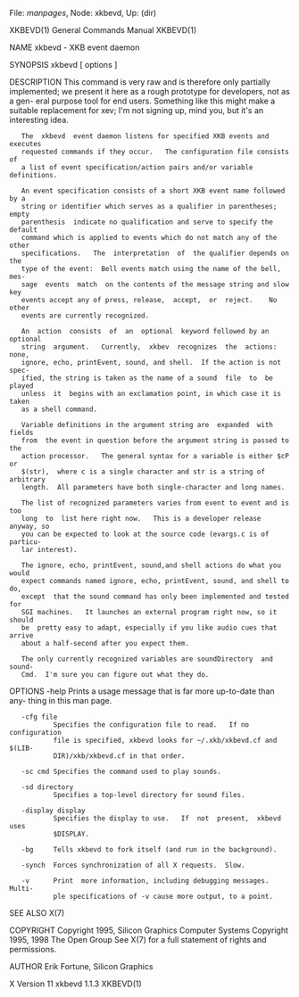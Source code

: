 File: *manpages*,  Node: xkbevd,  Up: (dir)

XKBEVD(1)                   General Commands Manual                  XKBEVD(1)



NAME
       xkbevd - XKB event daemon

SYNOPSIS
       xkbevd [ options ]

DESCRIPTION
       This  command  is very raw and is therefore only partially implemented;
       we present it here as a rough prototype for developers, not as  a  gen-
       eral  purpose  tool  for  end  users.  Something like this might make a
       suitable replacement for xev;  I'm not signing up, mind you,  but  it's
       an interesting idea.

       The  xkbevd  event daemon listens for specified XKB events and executes
       requested commands if they occur.   The configuration file consists  of
       a list of event specification/action pairs and/or variable definitions.

       An event specification consists of a short XKB event name followed by a
       string or identifier which serves as a qualifier in parentheses;  empty
       parenthesis  indicate no qualification and serve to specify the default
       command which is applied to events which do not match any of the  other
       specifications.   The  interpretation  of  the qualifier depends on the
       type of the event:  Bell events match using the name of the bell,  mes-
       sage  events  match  on the contents of the message string and slow key
       events accept any of press, release,  accept,  or  reject.    No  other
       events are currently recognized.

       An  action  consists  of  an  optional  keyword followed by an optional
       string  argument.   Currently,  xkbev  recognizes  the  actions:  none,
       ignore, echo, printEvent, sound, and shell.  If the action is not spec-
       ified, the string is taken as the name of a sound  file  to  be  played
       unless  it  begins with an exclamation point, in which case it is taken
       as a shell command.

       Variable definitions in the argument string are  expanded  with  fields
       from  the event in question before the argument string is passed to the
       action processor.   The general syntax for a variable is either $cP  or
       $(str),  where c is a single character and str is a string of arbitrary
       length.  All parameters have both single-character and long names.

       The list of recognized parameters varies from event to event and is too
       long  to  list here right now.   This is a developer release anyway, so
       you can be expected to look at the source code (evargs.c is of particu-
       lar interest).

       The ignore, echo, printEvent, sound,and shell actions do what you would
       expect commands named ignore, echo, printEvent, sound, and shell to do,
       except  that the sound command has only been implemented and tested for
       SGI machines.   It launches an external program right now, so it should
       be  pretty easy to adapt, especially if you like audio cues that arrive
       about a half-second after you expect them.

       The only currently recognized variables are soundDirectory  and  sound-
       Cmd.  I'm sure you can figure out what they do.

OPTIONS
       -help   Prints  a  usage  message that is far more up-to-date than any-
               thing in this man page.

       -cfg file
               Specifies the configuration file to read.   If no configuration
               file is specified, xkbevd looks for ~/.xkb/xkbevd.cf and $(LIB-
               DIR)/xkb/xkbevd.cf in that order.

       -sc cmd Specifies the command used to play sounds.

       -sd directory
               Specifies a top-level directory for sound files.

       -display display
               Specifies the display to use.   If  not  present,  xkbevd  uses
               $DISPLAY.

       -bg     Tells xkbevd to fork itself (and run in the background).

       -synch  Forces synchronization of all X requests.  Slow.

       -v      Print  more information, including debugging messages.   Multi-
               ple specifications of -v cause more output, to a point.

SEE ALSO
       X(7)

COPYRIGHT
       Copyright 1995, Silicon Graphics Computer Systems Copyright 1995,  1998
       The Open Group
       See X(7) for a full statement of rights and permissions.

AUTHOR
       Erik Fortune, Silicon Graphics



X Version 11                     xkbevd 1.1.3                        XKBEVD(1)
